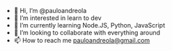 - 👋 Hi, I’m @pauloandreola
- 👀 I’m interested in learn to dev
- 🌱 I’m currently learning Node.JS, Python, JavaScript
- 💞️ I’m looking to collaborate with everything around
- 📫 How to reach me pauloandreola@gmail.com

<!---
pauloandreola/pauloandreola is a ✨ special ✨ repository because its `README.md` (this file) appears on your GitHub profile.
You can click the Preview link to take a look at your changes.
--->

